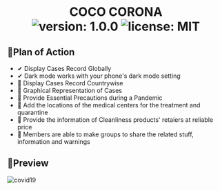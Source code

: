 <div align="center">
	<h1>COCO CORONA<br>
	<img alt="version: 1.0.0" src="https://img.shields.io/badge/version-v1.0.0-green">
	<img alt="license: MIT" src="https://img.shields.io/badge/license-MIT-green">
	</h1>
</div>


## 🚀Plan of Action

- ✔ Display Cases Record Globally
- ✔ Dark mode works with your phone's dark mode setting
- 🤞 Display Cases Record Countrywise
- 🤞 Graphical Representation of Cases
- 🤞 Provide Essential Precautions during a Pandemic
- 🤞 Add the locations of the medical centers for the treatment and quarantine
- 🤞 Provide the information of Cleanliness products' retaiers at reliable price
- 🤞 Members are able to make groups to share the related stuff, information and warnings

## 🎨Preview
![covid19](https://user-images.githubusercontent.com/46846821/80369917-7bbba600-88a8-11ea-9cbe-ec6b7836d0f7.gif)
